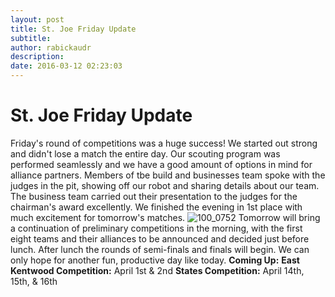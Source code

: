 ```yaml
---
layout: post
title: St. Joe Friday Update
subtitle:
author: rabickaudr
description:
date: 2016-03-12 02:23:03
---
```


# St. Joe Friday Update

Friday's round of competitions was a huge success! We started out strong and didn't lose a match the entire day. Our scouting program was performed seamlessly and we have a good amount of options in mind for alliance partners. Members of tbe build and businesses team spoke with the judges in the pit, showing off our robot and sharing details about our team. The business team carried out their presentation to the judges for the chairman's award excellently. We finished the evening in 1st place with much excitement for tomorrow's matches. ![100_0752](/wp-content/uploads/2016/03/100_0752.jpg) Tomorrow will bring a continuation of preliminary competitions in the morning, with the first eight teams and their alliances to be announced and decided just before lunch. After lunch the rounds of semi-finals and finals will begin. We can only hope for another fun, productive day like today. **Coming Up:** **East Kentwood Competition:** April 1st & 2nd **States Competition:** April 14th, 15th, & 16th
